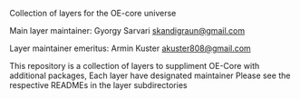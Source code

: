 Collection of layers for the OE-core universe

Main layer maintainer: Gyorgy Sarvari <skandigraun@gmail.com>

Layer maintainer emeritus: Armin Kuster <akuster808@gmail.com>

This repository is a collection of layers to suppliment OE-Core
with additional packages, Each layer have designated maintainer
Please see the respective READMEs in the layer subdirectories
